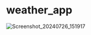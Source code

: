 # weather_app

![Screenshot_20240726_151917](https://github.com/user-attachments/assets/b51f1636-2be1-48f6-8ddd-fbee3c237737)
